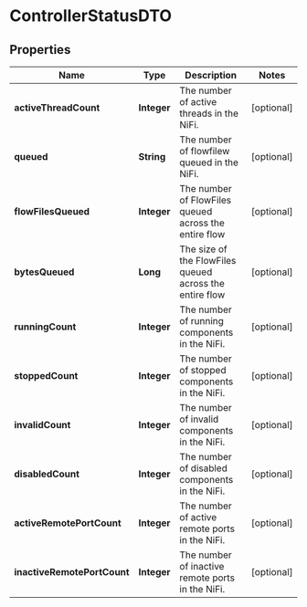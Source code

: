 
# ControllerStatusDTO

## Properties
Name | Type | Description | Notes
------------ | ------------- | ------------- | -------------
**activeThreadCount** | **Integer** | The number of active threads in the NiFi. |  [optional]
**queued** | **String** | The number of flowfilew queued in the NiFi. |  [optional]
**flowFilesQueued** | **Integer** | The number of FlowFiles queued across the entire flow |  [optional]
**bytesQueued** | **Long** | The size of the FlowFiles queued across the entire flow |  [optional]
**runningCount** | **Integer** | The number of running components in the NiFi. |  [optional]
**stoppedCount** | **Integer** | The number of stopped components in the NiFi. |  [optional]
**invalidCount** | **Integer** | The number of invalid components in the NiFi. |  [optional]
**disabledCount** | **Integer** | The number of disabled components in the NiFi. |  [optional]
**activeRemotePortCount** | **Integer** | The number of active remote ports in the NiFi. |  [optional]
**inactiveRemotePortCount** | **Integer** | The number of inactive remote ports in the NiFi. |  [optional]



